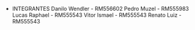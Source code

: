 * INTEGRANTES 
Danilo Wendler - RM556602
Pedro Muzel - RM555983
Lucas Raphael - RM555543
Vitor Ismael - RM555543
Renato Luiz - RM555543
